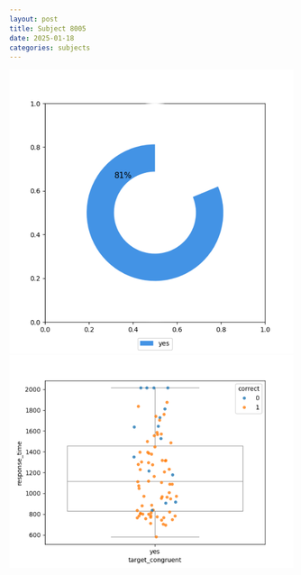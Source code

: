 ```yaml
---
layout: post
title: Subject 8005
date: 2025-01-18
categories: subjects
---
```


![](data/8005/run-22/8005_accuracy_target_congruence.png)
![](data/8005/run-22/8005_rt_congruence.png)
